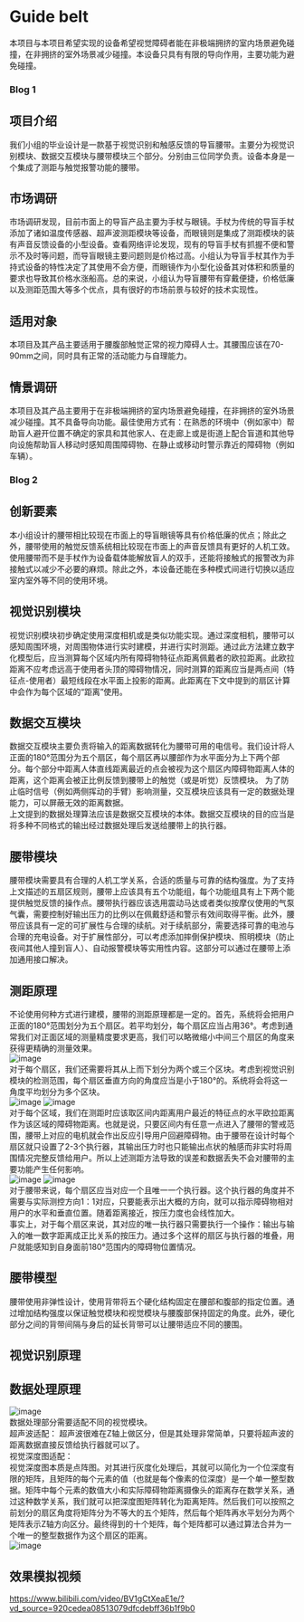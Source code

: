 # Guide belt
本项目与本项目希望实现的设备希望视觉障碍者能在非极端拥挤的室内场景避免碰撞，在非拥挤的室外场景减少碰撞。本设备只具有有限的导向作用，主要功能为避免碰撞。  
### Blog 1  
## 项目介绍  
我们小组的毕业设计是一款基于视觉识别和触感反馈的导盲腰带。主要分为视觉识别模块、数据交互模块与腰带模块三个部分。分别由三位同学负责。设备本身是一个集成了测距与触觉报警功能的腰带。  
## 市场调研
市场调研发现，目前市面上的导盲产品主要为手杖与眼镜。手杖为传统的导盲手杖添加了诸如温度传感器、超声波测距模块等设备，而眼镜则是集成了测距模块的装有声音反馈设备的小型设备。查看网络评论发现，现有的导盲手杖有抓握不便和警示不及时等问题，而导盲眼镜主要问题则是价格过高。小组认为导盲手杖其作为手持式设备的特性决定了其使用不会方便，而眼镜作为小型化设备其对体积和质量的要求也导致其价格水涨船高。总的来说，小组认为导盲腰带有穿戴便捷，价格低廉以及测距范围大等多个优点，具有很好的市场前景与较好的技术实现性。
## 适用对象  
本项目及其产品主要适用于腰腹部触觉正常的视力障碍人士。其腰围应该在70-90mm之间，同时具有正常的活动能力与自理能力。  
## 情景调研  
本项目及其产品主要用于在非极端拥挤的室内场景避免碰撞，在非拥挤的室外场景减少碰撞。其不具备导向功能。最佳使用方式有：在熟悉的环境中（例如家中）帮助盲人避开位置不确定的家具和其他家人、在走廊上或是街道上配合盲道和其他导向设施帮助盲人移动时感知周围障碍物、在静止或移动时警示靠近的障碍物（例如车辆）。  
### Blog 2  
## 创新要素  
本小组设计的腰带相比较现在市面上的导盲眼镜等具有价格低廉的优点；除此之外，腰带使用的触觉反馈系统相比较现在市面上的声音反馈具有更好的人机工效。使用腰带而不是手杖作为设备载体能解放盲人的双手，还能将接触式的报警改为非接触式以减少不必要的麻烦。除此之外，本设备还能在多种模式间进行切换以适应室内室外等不同的使用环境。
## 视觉识别模块  
视觉识别模块初步确定使用深度相机或是类似功能实现。通过深度相机，腰带可以感知周围环境，对周围物体进行实时建模，并进行实时测距。通过此方法建立数字化模型后，应当测算每个区域内所有障碍物特征点距离佩戴者的欧拉距离。此欧拉距离不应考虑远高于使用者头顶的障碍物情况，同时测算的距离应当是两点间（特征点-使用者）最短线段在水平面上投影的距离。此距离在下文中提到的扇区计算中会作为每个区域的“距离”使用。  
## 数据交互模块  
数据交互模块主要负责将输入的距离数据转化为腰带可用的电信号。我们设计将人正面的180°范围分为五个扇区，每个扇区再以腰部作为水平面分为上下两个部分。每个部分中距离人体直线距离最近的点会被视为这个扇区内障碍物距离人体的距离，这个距离会被正比例反馈到腰带上的触觉（或是听觉）反馈模块。 为了防止临时信号（例如两侧挥动的手臂）影响测量，交互模块应该具有一定的数据处理能力，可以屏蔽无效的距离数据。  
上文提到的数据处理算法应该是数据交互模块的本体。数据交互模块的目的应当是将多种不同格式的输出经过数据处理后发送给腰带上的执行器。  
## 腰带模块  
腰带模块需要具有合理的人机工学关系，合适的质量与可靠的结构强度。为了支持上文描述的五扇区规则，腰带上应该具有五个功能组，每个功能组具有上下两个能提供触觉反馈的操作点。腰带执行器应该选用震动马达或者类似按摩仪使用的气泵气囊，需要控制好输出压力的比例以在佩戴舒适和警示有效间取得平衡。此外，腰带应该具有一定的可扩展性与合理的续航。对于续航部分，需要选择可靠的电池与合理的充电设备。对于扩展性部分，可以考虑添加摔倒保护模块、照明模块（防止夜间其他人撞到盲人）、自动报警模块等实用性内容。这部分可以通过在腰带上添加通用接口解决。  
## 测距原理  
不论使用何种方式进行建模，腰带的测距原理都是一定的。首先，系统将会把用户正面的180°范围划分为五个扇区。若平均划分，每个扇区应当占用36°。考虑到通常我们对正面区域的测量精度要求更高，我们可以略微缩小中间三个扇区的角度来获得更精确的测量效果。  
![image](https://github.com/1cewood/Blind-Belt/blob/main/%E5%9B%BE%E5%BA%8A/%E6%B0%B4%E5%B9%B3%E4%BA%94%E6%89%87%E5%8C%BA.png)  
对于每个扇区，我们还需要将其从上而下划分为两个或三个区块。考虑到视觉识别模块的检测范围，每个扇区垂直方向的角度应当是小于180°的。系统将会将这一角度平均划分为多个区块。  
![image](https://github.com/1cewood/Blind-Belt/blob/main/%E5%9B%BE%E5%BA%8A/%E5%9E%82%E7%9B%B4%E4%B8%89%E5%88%92%E5%88%86.png)
![image](https://github.com/1cewood/Blind-Belt/blob/main/%E5%9B%BE%E5%BA%8A/%E5%9E%82%E7%9B%B4%E4%BA%8C%E5%88%92%E5%88%86.png)  
对于每个区域，我们在测距时应该取区间内距离用户最近的特征点的水平欧拉距离作为该区域的障碍物距离。也就是说，只要区间内有任意一点进入了腰带的警戒范围，腰带上对应的电机就会作出反应引导用户回避障碍物。由于腰带在设计时每个扇区就只设置了2-3个执行器，其输出压力时也只能输出点状的触感而非实时将周围情况完整反馈给用户。所以上述测距方法导致的误差和数据丢失不会对腰带的主要功能产生任何影响。  
![image](https://github.com/1cewood/Blind-Belt/blob/main/%E5%9B%BE%E5%BA%8A/%E6%B0%B4%E5%B9%B3%E6%B5%8B%E8%B7%9D%E7%A4%BA%E6%84%8F%E5%9B%BE.png)
![image](https://github.com/1cewood/Blind-Belt/blob/main/%E5%9B%BE%E5%BA%8A/%E5%9E%82%E7%9B%B4%E6%B5%8B%E8%B7%9D%E7%A4%BA%E6%84%8F%E5%9B%BE.png)  
对于腰带来说，每个扇区应当对应一个且唯一一个执行器。这个执行器的角度并不需要与实际测控方向1：1对应，只要能表示出大概的方向，就可以指示障碍物相对用户的水平和垂直位置。随着距离接近，按压力度也会线性加大。  
事实上，对于每个扇区来说，其对应的唯一执行器只需要执行一个操作：输出与输入的唯一数字距离成正比关系的按压力。通过多个这样的扇区与执行器的堆叠，用户就能感知到自身面前180°范围内的障碍物位置情况。  
## 腰带模型  
腰带使用非弹性设计，使用背带将五个硬化结构固定在腰部和腹部的指定位置。通过增加结构强度以保证触觉模块和视觉模块与腰腹部保持固定的角度。此外，硬化部分之间的背带间隔与身后的延长背带可以让腰带适应不同的腰围。
## 视觉识别原理  
## 数据处理原理  
![image](https://github.com/1cewood/Blind-Belt/blob/main/%E5%9B%BE%E5%BA%8A/%E6%95%B0%E6%8D%AE%E6%B5%81%E7%A8%8B%E5%9B%BE.png)  
数据处理部分需要适配不同的视觉模块。  
超声波适配： 
超声波很难在Z轴上做区分，但是其处理非常简单，只要将超声波的距离数据直接反馈给执行器就可以了。  
视觉深度图适配：  
视觉深度图本质是点阵图。对其进行灰度化处理后，其就可以简化为一个位深度有限的矩阵，且矩阵的每个元素的值（也就是每个像素的位深度）是一个单一整型数据。矩阵中每个元素的数值大小和实际障碍物距离摄像头的距离存在数学关系，通过这种数学关系，我们就可以把深度图矩阵转化为距离矩阵。然后我们可以按照之前划分的扇区角度将矩阵分为不等大的五个矩阵，然后每个矩阵再水平划分为两个矩阵表示Z轴方向区分。最终得到的十个矩阵，每个矩阵都可以通过算法合并为一个唯一的整型数据作为这个扇区的距离。  
![image](https://github.com/1cewood/Blind-Belt/blob/main/%E5%9B%BE%E5%BA%8A/%E6%95%B0%E6%8D%AE%E5%A4%84%E7%90%86%E7%AE%80%E5%9B%BE.png)  
## 效果模拟视频  
https://www.bilibili.com/video/BV1gCtXeaE1e/?vd_source=920cedea08513079dfcdebff36b1f9b0  
